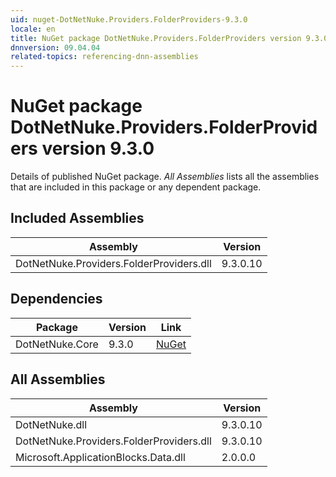 ```yaml
---
uid: nuget-DotNetNuke.Providers.FolderProviders-9.3.0
locale: en
title: NuGet package DotNetNuke.Providers.FolderProviders version 9.3.0
dnnversion: 09.04.04
related-topics: referencing-dnn-assemblies
---
```


# NuGet package DotNetNuke.Providers.FolderProviders version 9.3.0
Details of published NuGet package.
*All Assemblies* lists all the assemblies that are included in this package or any dependent package.

## Included Assemblies

|Assembly|Version|
|---|---|
|DotNetNuke.Providers.FolderProviders.dll|9.3.0.10|

## Dependencies

|Package|Version|Link|
|---|---|---|
|DotNetNuke.Core|9.3.0|[NuGet](https://www.nuget.org/packages/DotNetNuke.Core/9.3.0)|

## All Assemblies

|Assembly|Version|
|---|---|
|DotNetNuke.dll|9.3.0.10|
|DotNetNuke.Providers.FolderProviders.dll|9.3.0.10|
|Microsoft.ApplicationBlocks.Data.dll|2.0.0.0|

